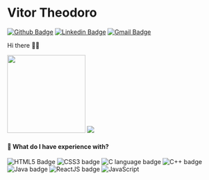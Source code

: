 
# Vitor Theodoro
[![Github Badge](https://img.shields.io/badge/-Github-000?style=flat-square&logo=Github&logoColor=white&link=https://github.com/thiagodff)](http://github.com/VitorTheodoro1/)
[![Linkedin Badge](https://img.shields.io/badge/-LinkedIn-blue?style=flat-square&logo=Linkedin&logoColor=white&link=https://www.linkedin.com/in/thiago-fernandes-dornelles/)](https://www.linkedin.com/in/vitor-theodoro-21a117202/)
[![Gmail Badge](https://img.shields.io/badge/-Gmail-c14438?style=flat-square&logo=Gmail&logoColor=white&link=mailto:thiago.fdornelles@gmail.com)](mailto:vitor-theodoro@hotmail.com)

Hi there 👋🏻    

<img height="180em" src="https://github-readme-stats.vercel.app/api?username=VitorTheodoro1&show_icons=true&theme=tokyonight"/>

<img src="https://github-readme-stats-eight-theta.vercel.app/api/top-langs/?username=VitorTheodoro1&layout=compact&langs_count=8&theme=tokyonight&include_all_commits=true&count_private=true"/>

                 
#### 🚀 What do I have experience with?

![HTML5 Badge](https://img.shields.io/badge/HTML5-E34F26?style=flat-square&logo=html5&logoColor=white)
![CSS3 badge](https://img.shields.io/badge/CSS3-1572B6?style=flat-square&logo=css3&logoColor=white)
![C language badge](https://img.shields.io/badge/C-00599C?style=flat-square&logo=c&logoColor=white)
![C++ badge](https://img.shields.io/badge/C++-00599C?style=flat-square&logo=cplusplus&logoColor=white)
![Java badge](https://img.shields.io/badge/Java-ED8B00?style=flat-square&logo=java&logoColor=white)
![ReactJS badge](https://img.shields.io/badge/React-61DAFB?style=flat-square&logo=react&logoColor=black)
![JavaScript](https://img.shields.io/badge/-JavaScript?style=flat&logo=<NOMEDACOMPETÊNCIA2>&logoColor=007396)

